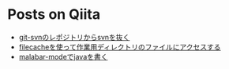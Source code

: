 Posts on Qiita
=====

* [git-svnのレポジトリからsvnを抜く](http://qiita.com/items/56c57d12566cffa9e3fe "see on Qiita")
* [filecacheを使って作業用ディレクトリのファイルにアクセスする](http://qiita.com/items/7c0010bcf1c8e89aba6f "see on Qiita")
* [malabar-modeでjavaを書く](http://qiita.com/items/389430db19561307d037 "see on Qiita")

